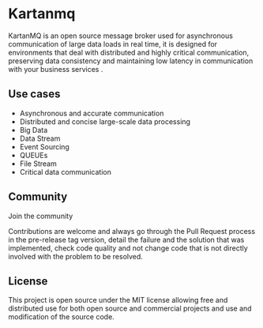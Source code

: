 # Kartanmq

KartanMQ is an open source message broker used for asynchronous communication of large data loads in real time, it is designed for environments that deal with distributed and highly critical communication, preserving data consistency and maintaining low latency in communication with your business services .

## Use cases

  * Asynchronous and accurate communication
  * Distributed and concise large-scale data processing
  * Big Data
  * Data Stream
  * Event Sourcing
  * QUEUEs
  * File Stream
  * Critical data communication

## Community

Join the community

Contributions are welcome and always go through the Pull Request process in the pre-release tag version, detail the failure and the solution that was implemented, check code quality and not change code that is not directly involved with the problem to be resolved.

## License

This project is open source under the MIT license allowing free and distributed use for both open source and commercial projects and use and modification of the source code.


